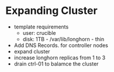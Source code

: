 # Expanding Cluster

- template requirements
    - user: crucible
    - disk: 1TB - /var/lib/longhorn - thin
- Add DNS Records. for controller nodes
- expand cluster
- increase longhorn replicas from 1 to 3
- drain ctrl-01 to balamce the cluster

